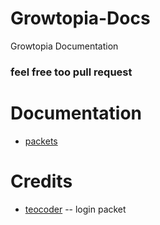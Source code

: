 # Growtopia-Docs
Growtopia Documentation

### feel free too pull request

# Documentation
* [packets](packets/packets.md)

# Credits
- [teocoder](https://github.com/teocoder) -- login packet
